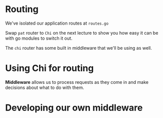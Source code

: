 # Routing

We've isolated our application routes at `routes.go`

Swap `pat` router to `Сhi` on the next lecture to show you how easy it can be with go modules to switch it out.

The `chi` router has some built in middleware that we'll be using as well.

# Using Chi for routing

**Middleware** allows us to process requests as they come in and make decisions about what to do with them.

# Developing our own middleware 